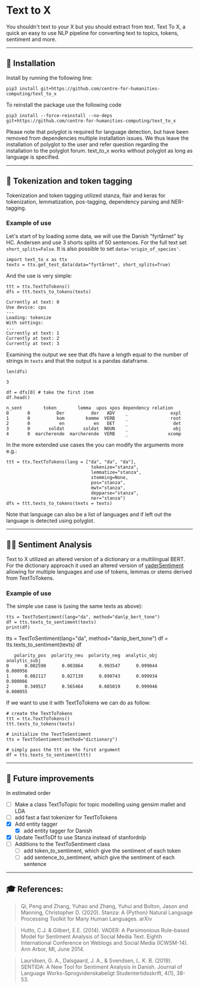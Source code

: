 # Text to X
You shouldn't text to your X but you should extract from text. Text To X, a quick an easy to use NLP pipeline for converting text to topics, tokens, sentiment and more.

---
## 🔧 Installation
Install by running the following line:
```
pip3 install git+https://github.com/centre-for-humanities-computing/text_to_x
```
To reinstall the package use the following code
```
pip3 install --force-reinstall --no-deps  git+https://github.com/centre-for-humanities-computing/text_to_x
```

Please note that polyglot is required for language detection, but have been removed from dependencies multiple installation issues. We thus leave the installation of polyglot to the user and refer question regarding the installation to the polyglot forum. text_to_x works without polyglot as long as language is specified.

---
## 📖 Tokenization and token tagging
Tokenization and token tagging utilized stanza, flair and keras for tokenization, lemmatization, pos-tagging, dependency parsing and NER-tagging.



### Example of use
Let's start of by loading some data, we will use the Danish "fyrtårnet" by HC. Andersen and use 3 shorts
splits of 50 sentences. For the full text set `short_splits=False`. It is also possible to set `data='origin_of_species'`.
```{python}
import text_to_x as ttx
texts = ttx.get_test_data(data="fyrtårnet", short_splits=True)
```

And the use is very simple:
```{python}
ttt = ttx.TextToTokens()
dfs = ttt.texts_to_tokens(texts)
```
```
Currently at text: 0
Use device: cpu
---
Loading: tokenize
With settings:
...
Currently at text: 1
Currently at text: 2
Currently at text: 3
```

Examining the output we see that dfs have a length equal to the number of strings in `texts` and that the output is a pandas dataframe.
``` {python}
len(dfs)
```
```
3
```
```
df = dfs[0] # take the first item
df.head()
```
```
n_sent        token        lemma  upos xpos dependency relation
0       0          Der          der   ADV    _                expl
1       0          kom        komme  VERB    _                root
2       0           en           en   DET    _                 det
3       0       soldat       soldat  NOUN    _                 obj
4       0  marcherende  marcherende  VERB    _               xcomp
```

In the more extended use cases the you can modify the arguments more e.g.:
```
ttt = ttx.TextToTokens(lang = ["da", "da", "da"],
                                tokenize="stanza",
                                lemmatize="stanza",
                                stemming=None,
                                pos="stanza",
                                mwt="stanza",
                                depparse="stanza",
                                ner="stanza")
dfs = ttt.texts_to_tokens(texts = texts)
```
Note that language can also be a list of languages and if left out the language is detected using polyglot.

---
## 🥳🤬 Sentiment Analysis 
Text to X utilized an altered version of a dictionary or a multilingual BERT. For the dictionary approach it used an altered version of [vaderSentiment](https://github.com/cjhutto/vaderSentiment) allowing for multiple languages and use of tokens, lemmas or stems derived from TextToTokens.

### Example of use
The simple use case is (using the same texts as above):
```
tts = TextToSentiment(lang="da", method="danlp_bert_tone")
df = tts.texts_to_sentiment(texts)
print(df)

```

tts = TextToSentiment(lang="da", method="danlp_bert_tone")
df = tts.texts_to_sentiment(texts)
df

```
   polarity_pos  polarity_neu  polarity_neg  analytic_obj  analytic_subj
0      0.002590      0.003864      0.993547      0.999044       0.000956
1      0.082117      0.027139      0.890743      0.999934       0.000066
2      0.349517      0.565464      0.085019      0.999946       0.000055
```

If we want to use it with TextToTokens we can do as follow:
```
# create the TextToTokens
ttt = ttx.TextToTokens()
ttt.texts_to_tokens(texts)

# initialize the TextToSentiment
tts = TextToSentiment(method="dictionary")

# simply pass the ttt as the first argument
df = tts.texts_to_sentiment(ttt)
```

---
## 🚧 Future improvements
In estimated order
- [ ] Make a class TextToTopic for topic modelling using gensim mallet and LDA
- [ ] add fast a fast tokenizer for TextToTokens
- [x] Add entity tagger
    - [x] add entity tagger for Danish
- [x] Update TextToDf to use Stanza instead of stanfordnlp
- [ ] Additions to the TextToSentiment class
    - [ ] add token_to_sentiment, which give the sentiment of each token
    - [ ] add sentence_to_sentiment, which give the sentiment of each sentence

---
## 🎓 References: 
>Qi, Peng and Zhang, Yuhao and Zhang, Yuhui and Bolton, Jason and Manning, Christopher D. (2020). Stanza: A {Python} Natural Language Processing Toolkit for Many Human Languages. arXiv

>Hutto, C.J. & Gilbert, E.E. (2014). VADER: A Parsimonious Rule-based Model for Sentiment Analysis of Social Media Text. Eighth International Conference on Weblogs and Social Media (ICWSM-14). Ann Arbor, MI, June 2014.

> Lauridsen, G. A., Dalsgaard, J. A., & Svendsen, L. K. B. (2019). SENTIDA: A New Tool for Sentiment Analysis in Danish. Journal of Language Works-Sprogvidenskabeligt Studentertidsskrift, 4(1), 38-53.

